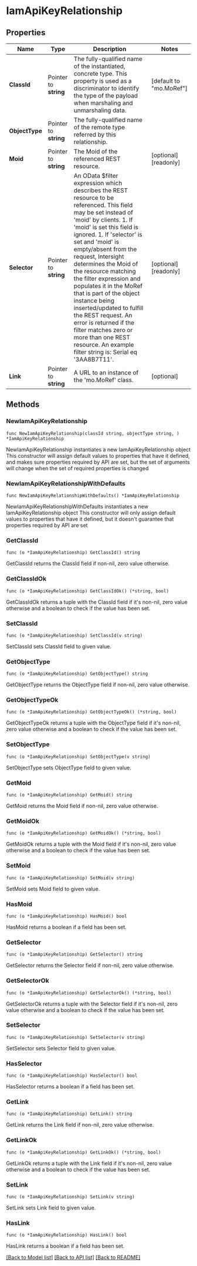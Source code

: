 # IamApiKeyRelationship

## Properties

Name | Type | Description | Notes
------------ | ------------- | ------------- | -------------
**ClassId** | Pointer to **string** | The fully-qualified name of the instantiated, concrete type. This property is used as a discriminator to identify the type of the payload when marshaling and unmarshaling data. | [default to "mo.MoRef"]
**ObjectType** | Pointer to **string** | The fully-qualified name of the remote type referred by this relationship. | 
**Moid** | Pointer to **string** | The Moid of the referenced REST resource. | [optional] [readonly] 
**Selector** | Pointer to **string** | An OData $filter expression which describes the REST resource to be referenced. This field may be set instead of &#39;moid&#39; by clients. 1. If &#39;moid&#39; is set this field is ignored. 1. If &#39;selector&#39; is set and &#39;moid&#39; is empty/absent from the request, Intersight determines the Moid of the resource matching the filter expression and populates it in the MoRef that is part of the object instance being inserted/updated to fulfill the REST request. An error is returned if the filter matches zero or more than one REST resource. An example filter string is: Serial eq &#39;3AA8B7T11&#39;. | [optional] [readonly] 
**Link** | Pointer to **string** | A URL to an instance of the &#39;mo.MoRef&#39; class. | [optional] 

## Methods

### NewIamApiKeyRelationship

`func NewIamApiKeyRelationship(classId string, objectType string, ) *IamApiKeyRelationship`

NewIamApiKeyRelationship instantiates a new IamApiKeyRelationship object
This constructor will assign default values to properties that have it defined,
and makes sure properties required by API are set, but the set of arguments
will change when the set of required properties is changed

### NewIamApiKeyRelationshipWithDefaults

`func NewIamApiKeyRelationshipWithDefaults() *IamApiKeyRelationship`

NewIamApiKeyRelationshipWithDefaults instantiates a new IamApiKeyRelationship object
This constructor will only assign default values to properties that have it defined,
but it doesn't guarantee that properties required by API are set

### GetClassId

`func (o *IamApiKeyRelationship) GetClassId() string`

GetClassId returns the ClassId field if non-nil, zero value otherwise.

### GetClassIdOk

`func (o *IamApiKeyRelationship) GetClassIdOk() (*string, bool)`

GetClassIdOk returns a tuple with the ClassId field if it's non-nil, zero value otherwise
and a boolean to check if the value has been set.

### SetClassId

`func (o *IamApiKeyRelationship) SetClassId(v string)`

SetClassId sets ClassId field to given value.


### GetObjectType

`func (o *IamApiKeyRelationship) GetObjectType() string`

GetObjectType returns the ObjectType field if non-nil, zero value otherwise.

### GetObjectTypeOk

`func (o *IamApiKeyRelationship) GetObjectTypeOk() (*string, bool)`

GetObjectTypeOk returns a tuple with the ObjectType field if it's non-nil, zero value otherwise
and a boolean to check if the value has been set.

### SetObjectType

`func (o *IamApiKeyRelationship) SetObjectType(v string)`

SetObjectType sets ObjectType field to given value.


### GetMoid

`func (o *IamApiKeyRelationship) GetMoid() string`

GetMoid returns the Moid field if non-nil, zero value otherwise.

### GetMoidOk

`func (o *IamApiKeyRelationship) GetMoidOk() (*string, bool)`

GetMoidOk returns a tuple with the Moid field if it's non-nil, zero value otherwise
and a boolean to check if the value has been set.

### SetMoid

`func (o *IamApiKeyRelationship) SetMoid(v string)`

SetMoid sets Moid field to given value.

### HasMoid

`func (o *IamApiKeyRelationship) HasMoid() bool`

HasMoid returns a boolean if a field has been set.

### GetSelector

`func (o *IamApiKeyRelationship) GetSelector() string`

GetSelector returns the Selector field if non-nil, zero value otherwise.

### GetSelectorOk

`func (o *IamApiKeyRelationship) GetSelectorOk() (*string, bool)`

GetSelectorOk returns a tuple with the Selector field if it's non-nil, zero value otherwise
and a boolean to check if the value has been set.

### SetSelector

`func (o *IamApiKeyRelationship) SetSelector(v string)`

SetSelector sets Selector field to given value.

### HasSelector

`func (o *IamApiKeyRelationship) HasSelector() bool`

HasSelector returns a boolean if a field has been set.

### GetLink

`func (o *IamApiKeyRelationship) GetLink() string`

GetLink returns the Link field if non-nil, zero value otherwise.

### GetLinkOk

`func (o *IamApiKeyRelationship) GetLinkOk() (*string, bool)`

GetLinkOk returns a tuple with the Link field if it's non-nil, zero value otherwise
and a boolean to check if the value has been set.

### SetLink

`func (o *IamApiKeyRelationship) SetLink(v string)`

SetLink sets Link field to given value.

### HasLink

`func (o *IamApiKeyRelationship) HasLink() bool`

HasLink returns a boolean if a field has been set.


[[Back to Model list]](../README.md#documentation-for-models) [[Back to API list]](../README.md#documentation-for-api-endpoints) [[Back to README]](../README.md)


